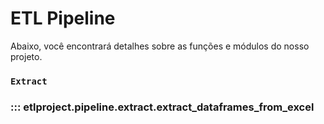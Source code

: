 # ETL Pipeline

Abaixo, você encontrará detalhes sobre as funções e módulos do nosso projeto.

### `Extract`

### ::: etlproject.pipeline.extract.extract_dataframes_from_excel
